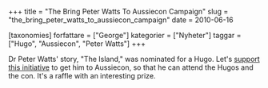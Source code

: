 +++
title = "The Bring Peter Watts To Aussiecon Campaign"
slug = "the_bring_peter_watts_to_aussiecon_campaign"
date = 2010-06-16

[taxonomies]
forfattare = ["George"]
kategorier = ["Nyheter"]
taggar = ["Hugo", "Aussiecon", "Peter Watts"]
+++

Dr Peter Watts' story, "The Island," was nominated for a Hugo. Let's <a href="http://catsparx.livejournal.com/200299.html">support this initiative</a> to get him to Aussiecon, so that he can attend the Hugos and the con. It's a raffle with an interesting prize.
